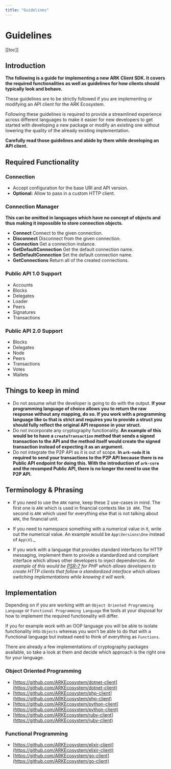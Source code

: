 ```yaml
---
title: "Guidelines"
---
```


# Guidelines

[[toc]]

## Introduction

**The following is a guide for implementing a new ARK Client SDK. It covers the required functionalities as well as guidelines for how clients should typically look and behave.**

These guidelines are to be strictly followed if you are implementing or modifying an API client for the ARK Ecosystem.

Following these guidelines is required to provide a streamlined experience across different languages to make it easier for new developers to get started with developing a new package or modify an existing one without lowering the quality of the already existing implementation.

**Carefully read those guidelines and abide by them while developing an API client.**

## Required Functionality

### Connection

- Accept configuration for the base URI and API version.
- **Optional:** Allow to pass in a custom HTTP client.

### Connection Manager

**This can be omitted in languages which have no concept of objects and thus making it impossible to store connection objects.**

- **Connect** Connect to the given connection.
- **Disconnect** Disconnect from the given connection.
- **Connection** Get a connection instance.
- **GetDefaultConnection** Get the default connection name.
- **SetDefaultConnection** Set the default connection name.
- **GetConnections** Return all of the created connections.

### Public API 1.0 Support

- Accounts
- Blocks
- Delegates
- Loader
- Peers
- Signatures
- Transactions

### Public API 2.0 Support

- Blocks
- Delegates
- Node
- Peers
- Transactions
- Votes
- Wallets

## Things to keep in mind

- Do not assume what the developer is going to do with the output. **If your programming language of choice allows you to return the raw response without any mapping, do so. If you work with a programming language like `Go` that is strict and requires you to provide a struct you should fully reflect the original API response in your struct.**
- Do not incorporate any cryptography functionality. **An example of this would be to have a `createTransaction` method that sends a signed transaction to the API and the method itself would create the signed transaction instead of expecting it as an argument.**
- Do not integrate the P2P API as it is out of scope. **In `ark-node` it is required to send your transactions to the P2P API because there is no Public API endpoint for doing this. With the introduction of `ark-core` and the revamped Public API, there is no longer the need to use the P2P API.**

## Terminology & Phrasing

- If you need to use the `ARK` name, keep these 2 use-cases in mind. The first one is `ARK` which is used in financial contexts like `10 ARK`. The second is `ARK` which used for everything else that is not talking about `ARK`, the financial unit.

- If you need to namespace something with a numerical value in it, write out the numerical value. An example would be `App\Versions\One` instead of `App\V1`.\_

- If you work with a language that provides standard interfaces for HTTP messaging, implement them to provide a standardized and compliant interface which allows other developers to inject dependencies. _An example of this would be [PSR-7](https://www.php-fig.org/psr/psr-7/) for PHP which allows developers to create HTTP clients that follow a standardized interface which allows switching implementations while knowing it will work._

## Implementation

Depending on if you are working with an `Object Oriented Programming Language` or `Functional Programming Language` the tools at your disposal for how to implement the required functionality will differ.

If you for example work with an OOP language you will be able to isolate functionality into `Objects` whereas you won't be able to do that with a Functional language but instead need to think of everything as `Functions`.

There are already a few implementations of cryptography packages available, so take a look at them and decide which approach is the right one for your language.

### Object Oriented Programming

- [https://github.com/ARKEcosystem/dotnet-client](https://github.com/ARKEcosystem/dotnet-client)
- [https://github.com/ARKEcosystem/php-client](https://github.com/ARKEcosystem/php-client)
- [https://github.com/ARKEcosystem/python-client](https://github.com/ARKEcosystem/python-client)
- [https://github.com/ARKEcosystem/ruby-client](https://github.com/ARKEcosystem/ruby-client)

### Functional Programming

- [https://github.com/ARKEcosystem/elixir-client](https://github.com/ARKEcosystem/elixir-client)
- [https://github.com/ARKEcosystem/go-client](https://github.com/ARKEcosystem/go-client)
